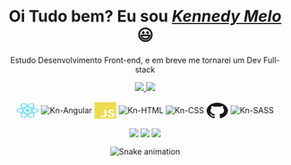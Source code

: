 <div>
  <h1 align="center">Oi Tudo bem? Eu sou <a href="https://www.linkedin.com/in/knnme/" target="_blank"><i>Kennedy Melo</i></a> 😃️</h1>
  <p align="center">Estudo Desenvolvimento Front-end, e em breve me tornarei um Dev Full-stack </p 
</div>

<div align="center">
  <a href="https://github.com/knnme">
    <img height="150em" src="https://github-readme-stats.vercel.app/api?username=knnme&count_private=true&include_all_commits=true&show_icons=true&theme=dracula&hide_border=false&show_owner=true"/>
    <img height="150em" src="https://github-readme-stats.vercel.app/api/top-langs/?username=knnme&theme=dracula&hide_border=false&&layout=compact"/>
  </a>
</div>

<div align="center" valign="top"><br>
  <img align="center" alt="React" height="30" width="40" src="https://raw.githubusercontent.com/devicons/devicon/master/icons/react/react-original.svg">
  <img align="center" alt="Kn-Angular" height="30" widht="40" src="https://cdn.jsdelivr.net/gh/devicons/devicon/icons/angularjs/angularjs-original.svg" />
  <img align="center" alt="Js" height="30" width="40" src="https://raw.githubusercontent.com/devicons/devicon/master/icons/javascript/javascript-plain.svg">
  <img align="center" alt="Kn-HTML" height="30" widht="40" src="https://cdn.jsdelivr.net/gh/devicons/devicon/icons/html5/html5-plain.svg" />
  <img align="center" alt="Kn-CSS" height="30" widht="40" src="https://cdn.jsdelivr.net/gh/devicons/devicon/icons/css3/css3-plain.svg" />
  <img align="center" alt="github" height="30" width="40" src="https://raw.githubusercontent.com/devicons/devicon/master/icons/github/github-original.svg">
  <img align="center" alt="Kn-SASS" height="30" widht="40" src="https://cdn.jsdelivr.net/gh/devicons/devicon/icons/sass/sass-original.svg" />
</div><br>

<div align="center">
  <a href="https://www.instagram.com/knn.me/" target="_blank"><img src="https://img.shields.io/badge/-Instagram-%23E4405F?style=for-the-badge&logo=instagram&logoColor=white" target="_blank"></a>
  <a href="https://www.linkedin.com/in/knnme/" target="_blank"><img src="https://img.shields.io/badge/-LinkedIn-%230077B5?style=for-the-badge&logo=linkedin&logoColor=white" target="_blank"></a> 
  <a href="mailto:kennedymelolp@gmail.com"><img src="https://img.shields.io/badge/-Gmail-%23333?style=for-the-badge&logo=gmail&logoColor=white" target="_blank"></a>
</div>

<div align="center">
  
  ![Snake animation](https://github.com/knnme/knnme/blob/output/github-contribution-grid-snake.svg)
  
</div>
